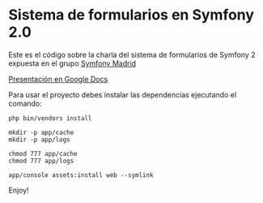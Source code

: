 Sistema de formularios en Symfony 2.0
========================

Este es el código sobre la charla del sistema de formularios de Symfony 2 expuesta en el grupo [Symfony Madrid](http://www.symfony-madrid.es/)

[Presentación en Google Docs](https://docs.google.com/present/edit?id=0AS6vXUEysDDoZGc2emIzNjhfNDRnbWc5ZGRneg&hl=en_US)

Para usar el proyecto debes instalar las dependencias ejecutando el comando:

```
php bin/vendors install

mkdir -p app/cache
mkdir -p app/logs

chmod 777 app/cache
chmod 777 app/logs

app/console assets:install web --symlink
```

Enjoy!
